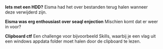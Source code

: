 **Iets met een HDD?**
Eisma had het over bestanden terug halen wanneer deze verwijderd zijn.

**Eisma was erg enthousiast over seaql enjection**
Mischien komt dat er weer in voor?

**Clipboard ctf**
Een challenge voor bijvoorbeeld Skills, waarbij je een vlag uit een windows appdata folder moet halen door de clipboard te lezen.
